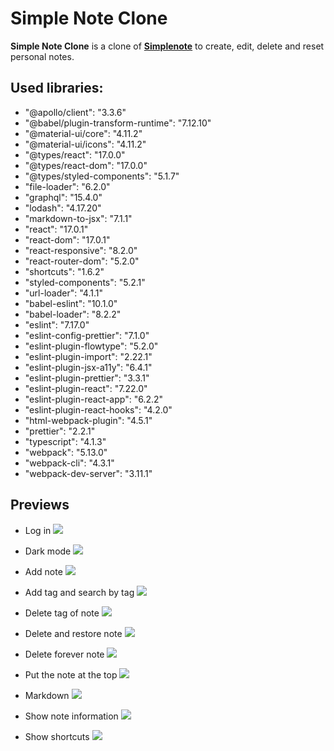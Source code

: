 # Simple Note Clone
**Simple Note Clone** is a clone of **[Simplenote](https://simplenote.com/)** to create, edit, delete and  reset personal notes. 


## Used libraries: 

 *  "@apollo/client": "3.3.6"
 *  "@babel/plugin-transform-runtime": "7.12.10"
 *  "@material-ui/core": "4.11.2"
 *  "@material-ui/icons": "4.11.2"
 *  "@types/react": "17.0.0"
 *  "@types/react-dom": "17.0.0"
 *  "@types/styled-components": "5.1.7"
 *  "file-loader": "6.2.0"
 *  "graphql": "15.4.0"
 *  "lodash": "4.17.20"
 *  "markdown-to-jsx": "7.1.1"
 *  "react": "17.0.1"
 *  "react-dom": "17.0.1"
 *  "react-responsive": "8.2.0"
 *  "react-router-dom": "5.2.0"
 *  "shortcuts": "1.6.2"
 *  "styled-components": "5.2.1"
 *  "url-loader": "4.1.1"
 *  "babel-eslint": "10.1.0"
 *  "babel-loader": "8.2.2"
 *  "eslint": "7.17.0"
 *  "eslint-config-prettier": "7.1.0"
 *  "eslint-plugin-flowtype": "5.2.0"
 *  "eslint-plugin-import": "2.22.1"
 *  "eslint-plugin-jsx-a11y": "6.4.1"
 *  "eslint-plugin-prettier": "3.3.1"
 *  "eslint-plugin-react": "7.22.0"
 *  "eslint-plugin-react-app": "6.2.2"
 *  "eslint-plugin-react-hooks": "4.2.0"
 *  "html-webpack-plugin": "4.5.1"
 *  "prettier": "2.2.1"
 *  "typescript": "4.1.3"
 *  "webpack": "5.13.0"
 *  "webpack-cli": "4.3.1"
 *  "webpack-dev-server": "3.11.1"



## Previews

* Log in
![](https://github.com/Luis16Isasi/project_files/blob/master/simple_note_clone_gifs/user_login.gif)

* Dark mode
![](https://github.com/Luis16Isasi/project_files/blob/master/change_dark_mode.gif)

* Add note 
![](https://github.com/Luis16Isasi/project_files/blob/master/add_note_and_edit.gif)

* Add tag and search by tag
![](https://github.com/Luis16Isasi/project_files/blob/master/add_tag_and_search_by_tag.gif)

* Delete tag of note
![](https://github.com/Luis16Isasi/project_files/blob/master/delete_tag_of_note.gif)

* Delete and restore note
![](https://github.com/Luis16Isasi/project_files/blob/master/delete_and_restore_note.gif)

* Delete forever note
![](https://github.com/Luis16Isasi/project_files/blob/master/delete_forever_note.gif)

* Put the note at the top 
![](https://github.com/Luis16Isasi/project_files/blob/master/pin_to_top.gif)

* Markdown 
![](https://github.com/Luis16Isasi/project_files/blob/master/desabled_markdown.gif)

* Show note information 
![](https://github.com/Luis16Isasi/project_files/blob/master/show_info_note.gif)

* Show shortcuts
![](https://github.com/Luis16Isasi/project_files/blob/master/show_shorcuts.gif)

